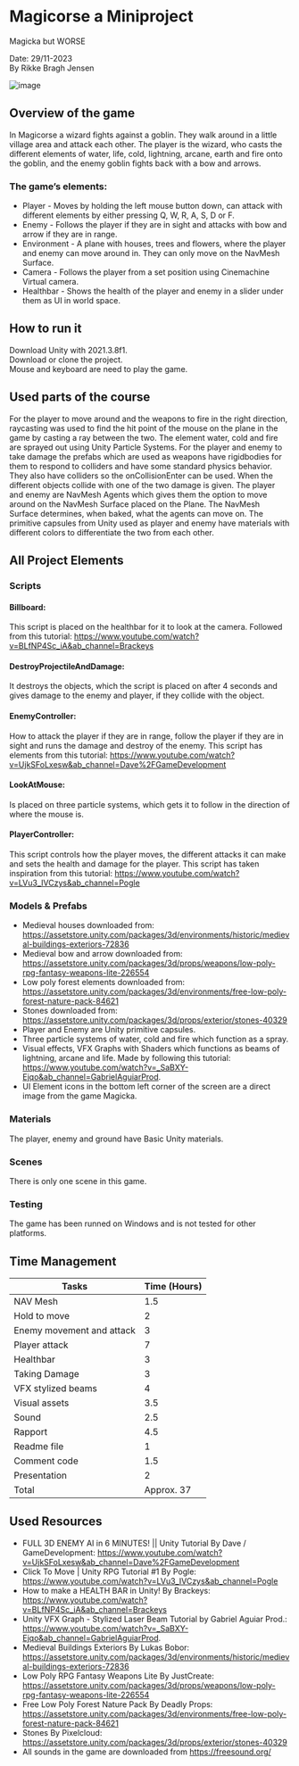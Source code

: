 # Magicorse a Miniproject
Magicka but WORSE


Date: 29/11-2023  
By Rikke Bragh Jensen

![image](https://github.com/Bragh2001/Programmering3Dverdener/assets/112693932/65862f1e-25ab-4d8f-87c4-701bf8c3298a)


## Overview of the game  
In Magicorse a wizard fights against a goblin. They walk around in a little village area and attack each other. The player is the wizard, who casts the different elements of water, life, cold, lightning, arcane, earth and fire onto the goblin, and the enemy goblin fights back with a bow and arrows. 
### The game’s elements:
- Player - Moves by holding the left mouse button down, can attack with different elements by either pressing Q, W, R, A, S, D or F. 
- Enemy - Follows the player if they are in sight and attacks with bow and arrow if they are in range.
- Environment - A plane with houses, trees and flowers, where the player and enemy can move around in. They can only move on the NavMesh Surface.
- Camera - Follows the player from a set position using Cinemachine Virtual camera.
- Healthbar - Shows the health of the player and enemy in a slider under them as UI in world space.

## How to run it
Download Unity with 2021.3.8f1.  
Download or clone the project.  
Mouse and keyboard are need to play the game.  

## Used parts of the course
For the player to move around and the weapons to fire in the right direction, raycasting was used to find the hit point of the mouse on the plane in the game by casting a ray between the two. The element water, cold and fire are sprayed out using Unity Particle Systems. For the player and enemy to take damage the prefabs which are used as weapons have rigidbodies for them to respond to colliders and have some standard physics behavior. They also have colliders so the onCollisionEnter can be used. When the different objects collide with one of the two damage is given. The player and enemy are NavMesh Agents which gives them the option to move around on the NavMesh Surface placed on the Plane. The NavMesh Surface determines, when baked, what the agents can move on. The primitive capsules from Unity used as player and enemy have materials with different colors to differentiate the two from each other. 


## All Project Elements
### Scripts
#### Billboard:  
This script is placed on the healthbar for it to look at the camera. Followed from this tutorial: https://www.youtube.com/watch?v=BLfNP4Sc_iA&ab_channel=Brackeys
#### DestroyProjectileAndDamage:  
It destroys the objects, which the script is placed on after 4 seconds and gives damage to the enemy and player, if they collide with the object.
#### EnemyController:  
How to attack the player if they are in range, follow the player if they are in sight and runs the damage and destroy of the enemy. This script has elements from this tutorial: https://www.youtube.com/watch?v=UjkSFoLxesw&ab_channel=Dave%2FGameDevelopment 
#### LookAtMouse:  
Is placed on three particle systems, which gets it to follow in the direction of where the mouse is.
#### PlayerController:  
This script controls how the player moves, the different attacks it can make and sets the health and damage for the player. This script has taken inspiration from this tutorial: https://www.youtube.com/watch?v=LVu3_IVCzys&ab_channel=Pogle 
### Models & Prefabs
- Medieval houses downloaded from: https://assetstore.unity.com/packages/3d/environments/historic/medieval-buildings-exteriors-72836 
- Medieval bow and arrow downloaded from: https://assetstore.unity.com/packages/3d/props/weapons/low-poly-rpg-fantasy-weapons-lite-226554 
- Low poly forest elements downloaded from: https://assetstore.unity.com/packages/3d/environments/free-low-poly-forest-nature-pack-84621 
- Stones downloaded from: https://assetstore.unity.com/packages/3d/props/exterior/stones-40329 
- Player and Enemy are Unity primitive capsules.
- Three particle systems of water, cold and fire which function as a spray.
- Visual effects, VFX Graphs with Shaders which functions as beams of lightning, arcane and life. Made by following this tutorial: https://www.youtube.com/watch?v=_SaBXY-Ejqo&ab_channel=GabrielAguiarProd.
- UI Element icons in the bottom left corner of the screen are a direct image from the game Magicka.
### Materials
The player, enemy and ground have Basic Unity materials.
### Scenes
There is only one scene in this game.
### Testing
The game has been runned on Windows and is not tested for other platforms.



## Time Management
 
| Tasks                     | Time (Hours) |
| --------------------------| ------------ |
| NAV Mesh                  | 1.5          |
| Hold to move              | 2            |
| Enemy movement and attack | 3            |
| Player attack             | 7            |
| Healthbar                 | 3            |
| Taking Damage             | 3            |
| VFX stylized beams        | 4            |
| Visual assets             | 3.5          |
| Sound                     | 2.5          |
| Rapport                   | 4.5          |
| Readme file               | 1            |
| Comment code              | 1.5          |
| Presentation              | 2            |
| Total                     | Approx. 37   |


## Used Resources
- FULL 3D ENEMY AI in 6 MINUTES! || Unity Tutorial By Dave / GameDevelopment: https://www.youtube.com/watch?v=UjkSFoLxesw&ab_channel=Dave%2FGameDevelopment   
- Click To Move | Unity RPG Tutorial #1 By Pogle: https://www.youtube.com/watch?v=LVu3_IVCzys&ab_channel=Pogle   
- How to make a HEALTH BAR in Unity! By Brackeys: https://www.youtube.com/watch?v=BLfNP4Sc_iA&ab_channel=Brackeys   
- Unity VFX Graph - Stylized Laser Beam Tutorial by Gabriel Aguiar Prod.: https://www.youtube.com/watch?v=_SaBXY-Ejqo&ab_channel=GabrielAguiarProd.   
- Medieval Buildings Exteriors By Lukas Bobor: https://assetstore.unity.com/packages/3d/environments/historic/medieval-buildings-exteriors-72836   
- Low Poly RPG Fantasy Weapons Lite By JustCreate: https://assetstore.unity.com/packages/3d/props/weapons/low-poly-rpg-fantasy-weapons-lite-226554   
- Free Low Poly Forest Nature Pack By Deadly Props: https://assetstore.unity.com/packages/3d/environments/free-low-poly-forest-nature-pack-84621   
- Stones By Pixelcloud: https://assetstore.unity.com/packages/3d/props/exterior/stones-40329  
- All sounds in the game are downloaded from https://freesound.org/   

